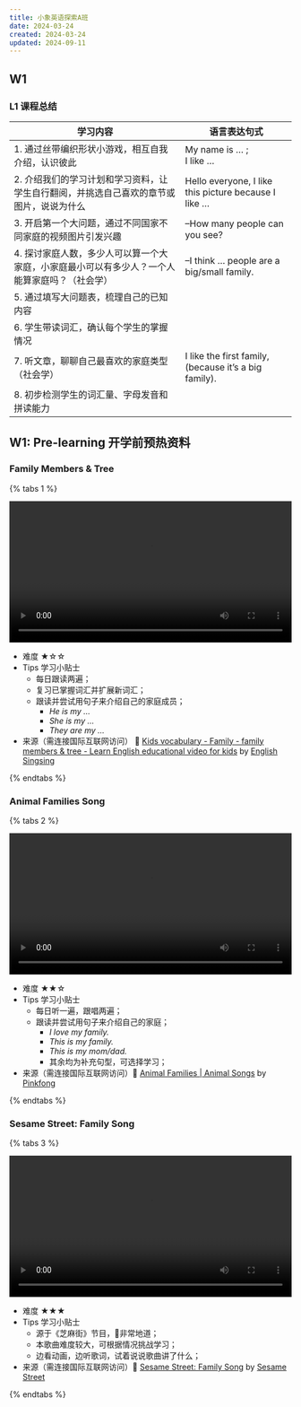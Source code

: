 ```yaml
---
title: 小象英语探索A班
date: 2024-03-24
created: 2024-03-24
updated: 2024-09-11
---
```


## W1

### L1 课程总结

| 学习内容                                             | 语言表达句式                                                |
| ------------------------------------------------ | ----------------------------------------------------- |
| 1. 通过丝带编织形状小游戏，相互自我介绍，认识彼此                       | My name is … ;<br>I like …                            |
| 2. 介绍我们的学习计划和学习资料，让学生自行翻阅，并挑选自己喜欢的章节或图片，说说为什么    | Hello everyone, I like this picture because I like …  |
| 3. 开启第一个大问题，通过不同国家不同家庭的视频图片引发兴趣                  | –How many people can you see?                         |
| 4. 探讨家庭人数，多少人可以算一个大家庭，小家庭最小可以有多少人？一个人能算家庭吗？（社会学） | –I think … people are a big/small family.             |
| 5. 通过填写大问题表，梳理自己的已知内容                            |                                                       |
| 6. 学生带读词汇，确认每个学生的掌握情况                            |                                                       |
| 7. 听文章，聊聊自己最喜欢的家庭类型（社会学）                         | I like the first family, (because it’s a big family). |
| 8. 初步检测学生的词汇量、字母发音和拼读能力                          |                                                       |

## W1: Pre-learning 开学前预热资料

### Family Members & Tree

{% tabs 1 %}
<!-- tab Learning video @fa fa-video-camera -->
<video width="100%" height="auto" controls>
  <source src="https://mini-elephant-1318622621.cos.ap-chongqing.myqcloud.com/2024/09/03/kids-vocabulary-family-family-members-tree.mp4" type="video/mp4">
</video>
<!-- endtab -->

<!-- tab More info @fa fa-info -->
- 难度 ★☆☆
- Tips 学习小贴士
	- 每日跟读两遍；
	- 复习已掌握词汇并扩展新词汇；
	- 跟读并尝试用句子来介绍自己的家庭成员；
		- *He is my …*
		- *She is my …*
		- *They are my …*
- 来源（需连接国际互联网访问） 🔗 [Kids vocabulary - Family - family members & tree - Learn English educational video for kids](https://www.youtube.com/watch?v=FHaObkHEkHQ) by [English Singsing](https://www.youtube.com/@EnglishSingsing)
<!-- endtab -->
{% endtabs %}

### Animal Families Song

{% tabs 2 %}
<!-- tab Learning video @fa fa-video-camera -->
<video width="100%" height="auto" controls>
  <source src="https://mini-elephant-1318622621.cos.ap-chongqing.myqcloud.com/2024/09/03/animal-families-animal-songs-pinkfong-songs-for-children.mp4" type="video/mp4">
</video>
<!-- endtab -->

<!-- tab More info @fa fa-info -->
- 难度 ★★☆
- Tips 学习小贴士
	- 每日听一遍，跟唱两遍；
	- 跟读并尝试用句子来介绍自己的家庭；
		- *I love my family.*
		- *This is my family.*
		- *This is my mom/dad.*
		- 其余均为补充句型，可选择学习；
- 来源（需连接国际互联网访问）🔗 [Animal Families | Animal Songs](https://www.youtube.com/watch?v=Z0h8ST8lvto) by [Pinkfong](https://www.youtube.com/channel/UCcdwLMPsaU2ezNSJU1nFoBQ)
<!-- endtab -->
{% endtabs %}

### Sesame Street: Family Song

{% tabs 3 %}
<!-- tab Learning video @fa fa-video-camera -->
<video width="100%" height="auto" controls>
  <source src="https://mini-elephant-1318622621.cos.ap-chongqing.myqcloud.com/2024/09/03/sesame-street-family-song.mp4" type="video/mp4">
</video>
<!-- endtab -->

<!-- tab More info @fa fa-info -->
- 难度 ★★★
- Tips 学习小贴士
	- 源于《芝麻街》节目，非常地道；
	- 本歌曲难度较大，可根据情况挑战学习；
	- 边看动画，边听歌词，试着说说歌曲讲了什么；
- 来源（需连接国际互联网访问）🔗 [Sesame Street: Family Song](https://www.youtube.com/watch?v=ii_LtHrEiao&t=21s) by [Sesame Street](https://www.youtube.com/@SesameStreet)
<!-- endtab -->
{% endtabs %}
